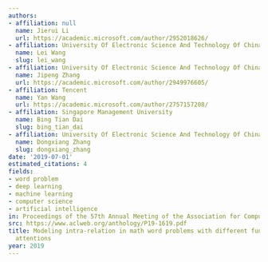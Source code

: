 ```yaml
---
authors:
- affiliation: null
  name: Jierui Li
  url: https://academic.microsoft.com/author/2952018626/
- affiliation: University Of Electronic Science And Technology Of China
  name: Lei Wang
  slug: lei_wang
- affiliation: University Of Electronic Science And Technology Of China
  name: Jipeng Zhang
  url: https://academic.microsoft.com/author/2949976605/
- affiliation: Tencent
  name: Yan Wang
  url: https://academic.microsoft.com/author/2757157208/
- affiliation: Singapore Management University
  name: Bing Tian Dai
  slug: bing_tian_dai
- affiliation: University Of Electronic Science And Technology Of China
  name: Dongxiang Zhang
  slug: dongxiang_zhang
date: '2019-07-01'
estimated_citations: 4
fields:
- word problem
- deep learning
- machine learning
- computer science
- artificial intelligence
in: Proceedings of the 57th Annual Meeting of the Association for Computational Linguistics
src: https://www.aclweb.org/anthology/P19-1619.pdf
title: Modeling intra-relation in math word problems with different functional multi-head
  attentions
year: 2019
---
```

